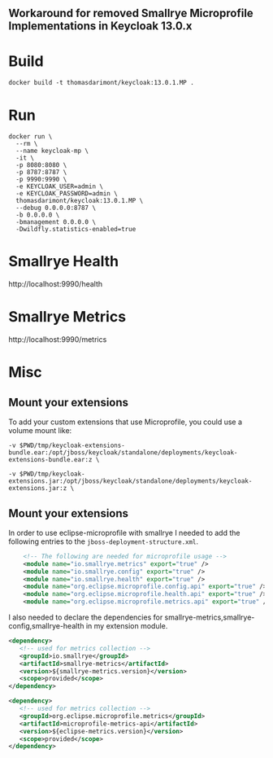 Workaround for removed Smallrye Microprofile Implementations in Keycloak 13.0.x
---

# Build
```
docker build -t thomasdarimont/keycloak:13.0.1.MP . 
```

# Run
```
docker run \
  --rm \
  --name keycloak-mp \
  -it \
  -p 8080:8080 \
  -p 8787:8787 \
  -p 9990:9990 \
  -e KEYCLOAK_USER=admin \
  -e KEYCLOAK_PASSWORD=admin \
  thomasdarimont/keycloak:13.0.1.MP \
  --debug 0.0.0.0:8787 \
  -b 0.0.0.0 \
  -bmanagement 0.0.0.0 \
  -Dwildfly.statistics-enabled=true
```

# Smallrye Health
http://localhost:9990/health

# Smallrye Metrics
http://localhost:9990/metrics

# Misc

## Mount your extensions

To add your custom extensions that use Microprofile, you could use a volume mount like:
```
-v $PWD/tmp/keycloak-extensions-bundle.ear:/opt/jboss/keycloak/standalone/deployments/keycloak-extensions-bundle.ear:z \

-v $PWD/tmp/keycloak-extensions.jar:/opt/jboss/keycloak/standalone/deployments/keycloak-extensions.jar:z \
```

## Mount your extensions

In order to use eclipse-microprofile with smallrye I needed to add the following entries to the `jboss-deployment-structure.xml`.

```xml
    <!-- The following are needed for microprofile usage -->
    <module name="io.smallrye.metrics" export="true" />
    <module name="io.smallrye.config" export="true" />
    <module name="io.smallrye.health" export="true" />
    <module name="org.eclipse.microprofile.config.api" export="true" />
    <module name="org.eclipse.microprofile.health.api" export="true" />
    <module name="org.eclipse.microprofile.metrics.api" export="true" />
```

I also needed to declare the dependencies for smallrye-metrics,smallrye-config,smallrye-health in my extension module.
```xml
<dependency>
   <!-- used for metrics collection -->
   <groupId>io.smallrye</groupId>
   <artifactId>smallrye-metrics</artifactId>
   <version>${smallrye-metrics.version}</version>
   <scope>provided</scope>
</dependency>

<dependency>
   <!-- used for metrics collection -->
   <groupId>org.eclipse.microprofile.metrics</groupId>
   <artifactId>microprofile-metrics-api</artifactId>
   <version>${eclipse-metrics.version}</version>
   <scope>provided</scope>
</dependency>
```